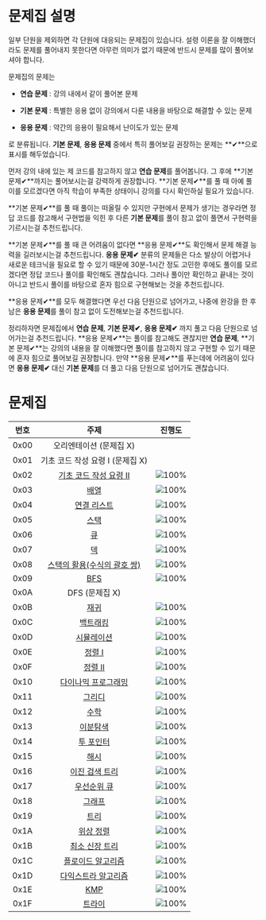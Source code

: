 # 문제집 설명

일부 단원을 제외하면 각 단원에 대응되는 문제집이 있습니다. 설령 이론을 잘 이해했더라도 문제를 풀어내지 못한다면 아무런 의미가 없기 때문에 반드시 문제를 많이 풀어보셔야 합니다.

문제집의 문제는

- **연습 문제** : 강의 내에서 같이 풀어본 문제

- **기본 문제** : 특별한 응용 없이 강의에서 다룬 내용을 바탕으로 해결할 수 있는 문제

- **응용 문제** : 약간의 응용이 필요해서 난이도가 있는 문제

로 분류됩니다. **기본 문제**, **응용 문제** 중에서 특히 풀어보길 권장하는 문제는 **✔**으로 표시를 해두었습니다.

먼저 강의 내에 있는 제 코드를 참고하지 않고 **연습 문제**를 풀어봅니다. 그 후에 **기본 문제✔**까지는 풀어보시는걸 강력하게 권장합니다. **기본 문제✔**를 풀 때 아예 풀이를 모르겠다면 아직 학습이 부족한 상태이니 강의를 다시 확인하실 필요가 있습니다.

**기본 문제✔**를 풀 때 풀이는 떠올릴 수 있지만 구현에서 문제가 생기는 경우라면 정답 코드를 참고해서 구현법을 익힌 후 다른 **기본 문제**를 풀이 참고 없이 풀면서 구현력을 기르시는걸 추천드립니다.

**기본 문제✔**를 풀 때 큰 어려움이 없다면 **응용 문제✔**도 확인해서 문제 해결 능력을 길러보시는걸 추천드립니다. **응용 문제✔** 분류의 문제들은 다소 발상이 어렵거나 새로운 테크닉을 필요로 할 수 있기 때문에 30분-1시간 정도 고민한 후에도 풀이를 모르겠다면 정답 코드나 풀이를 확인해도 괜찮습니다. 그러나 풀이만 확인하고 끝내는 것이 아니고 반드시 풀이를 바탕으로 혼자 힘으로 구현해보는 것을 추천드립니다.

**응용 문제✔**를 모두 해결했다면 우선 다음 단원으로 넘어가고, 나중에 완강을 한 후 남은 **응용 문제**를 풀이 참고 없이 도전해보는걸 추천드립니다.

정리하자면 문제집에서 **연습 문제**, **기본 문제✔**, **응용 문제✔** 까지 풀고 다음 단원으로 넘어가는걸 추천드립니다. **응용 문제✔**는 풀이를 참고해도 괜찮지만 **연습 문제**, **기본 문제✔**는 강의의 내용을 잘 이해했다면 풀이를 참고하지 않고 구현할 수 있기 때문에 혼자 힘으로 풀어보길 권장합니다. 만약 **응용 문제✔**를 푸는데에 어려움이 있다면 **응용 문제✔** 대신 **기본 문제**를 더 풀고 다음 단원으로 넘어가도 괜찮습니다.

# 문제집

| 번호 |                      주제                       |                                             진행도                                              |
| :--: | :---------------------------------------------: | :---------------------------------------------------------------------------------------------: |
| 0x00 |             오리엔테이션 (문제집 X)             |                                                                                                 |
| 0x01 |        기초 코드 작성 요령 I (문제집 X)         |                                                                                                 |
| 0x02 |   [기초 코드 작성 요령 II](workbook/0x02.md)    | ![100%](https://progress-bar.dev/0/?scale=27&title=progress&width=500&color=babaca&suffix=/27)  |
| 0x03 |            [배열](workbook/0x03.md)             |  ![100%](https://progress-bar.dev/0/?scale=8&title=progress&width=500&color=babaca&suffix=/8)   |
| 0x04 |         [연결 리스트](workbook/0x04.md)         |  ![100%](https://progress-bar.dev/0/?scale=3&title=progress&width=500&color=babaca&suffix=/3)   |
| 0x05 |            [스택](workbook/0x05.md)             |  ![100%](https://progress-bar.dev/0/?scale=8&title=progress&width=500&color=babaca&suffix=/8)   |
| 0x06 |             [큐](workbook/0x06.md)              |  ![100%](https://progress-bar.dev/0/?scale=3&title=progress&width=500&color=babaca&suffix=/3)   |
| 0x07 |             [덱](workbook/0x07.md)              |  ![100%](https://progress-bar.dev/0/?scale=4&title=progress&width=500&color=babaca&suffix=/4)   |
| 0x08 | [스택의 활용(수식의 괄호 쌍)](workbook/0x08.md) |  ![100%](https://progress-bar.dev/0/?scale=5&title=progress&width=500&color=babaca&suffix=/5)   |
| 0x09 |             [BFS](workbook/0x09.md)             | ![100%](https://progress-bar.dev/0/?scale=30&title=progress&width=500&color=babaca&suffix=/30)  |
| 0x0A |                 DFS (문제집 X)                  |                                                                                                 |
| 0x0B |            [재귀](workbook/0x0B.md)             | ![100%](https://progress-bar.dev/0/?scale=10&title=progress&width=500&color=babaca&suffix=/10)  |
| 0x0C |          [백트래킹](workbook/0x0C.md)           | ![100%](https://progress-bar.dev/0/?scale=20&title=progress&width=500&color=babaca&suffix=/20)  |
| 0x0D |         [시뮬레이션](workbook/0x0D.md)          | ![100%](https://progress-bar.dev/0/?scale=61&title=progress&width=500&color=babaca&suffix=/61)  |
| 0x0E |           [정렬 I](workbook/0x0E.md)            |  ![100%](https://progress-bar.dev/0/?scale=8&title=progress&width=500&color=babaca&suffix=/8)   |
| 0x0F |           [정렬 II](workbook/0x0F.md)           |  ![100%](https://progress-bar.dev/0/?scale=9&title=progress&width=500&color=babaca&suffix=/9)   |
| 0x10 |     [다이나믹 프로그래밍](workbook/0x10.md)     | ![100%](https://progress-bar.dev/44/?scale=44&title=progress&width=500&color=babaca&suffix=/44) |
| 0x11 |           [그리디](workbook/0x11.md)            | ![100%](https://progress-bar.dev/0/?scale=17&title=progress&width=500&color=babaca&suffix=/17)  |
| 0x12 |            [수학](workbook/0x12.md)             | ![100%](https://progress-bar.dev/0/?scale=39&title=progress&width=500&color=babaca&suffix=/39)  |
| 0x13 |          [이분탐색](workbook/0x13.md)           | ![100%](https://progress-bar.dev/0/?scale=21&title=progress&width=500&color=babaca&suffix=/21)  |
| 0x14 |          [투 포인터](workbook/0x14.md)          | ![100%](https://progress-bar.dev/0/?scale=11&title=progress&width=500&color=babaca&suffix=/11)  |
| 0x15 |            [해시](workbook/0x15.md)             | ![100%](https://progress-bar.dev/5/?scale=10&title=progress&width=500&color=babaca&suffix=/10)  |
| 0x16 |       [이진 검색 트리](workbook/0x16.md)        |  ![100%](https://progress-bar.dev/0/?scale=7&title=progress&width=500&color=babaca&suffix=/7)   |
| 0x17 |         [우선순위 큐](workbook/0x17.md)         |  ![100%](https://progress-bar.dev/0/?scale=8&title=progress&width=500&color=babaca&suffix=/8)   |
| 0x18 |           [그래프](workbook/0x18.md)            | ![100%](https://progress-bar.dev/0/?scale=13&title=progress&width=500&color=babaca&suffix=/13)  |
| 0x19 |            [트리](workbook/0x19.md)             | ![100%](https://progress-bar.dev/0/?scale=13&title=progress&width=500&color=babaca&suffix=/13)  |
| 0x1A |          [위상 정렬](workbook/0x1A.md)          |  ![100%](https://progress-bar.dev/0/?scale=7&title=progress&width=500&color=babaca&suffix=/7)   |
| 0x1B |       [최소 신장 트리](workbook/0x1B.md)        |  ![100%](https://progress-bar.dev/0/?scale=9&title=progress&width=500&color=babaca&suffix=/9)   |
| 0x1C |      [플로이드 알고리즘](workbook/0x1C.md)      | ![100%](https://progress-bar.dev/0/?scale=15&title=progress&width=500&color=babaca&suffix=/15)  |
| 0x1D |     [다익스트라 알고리즘](workbook/0x1D.md)     | ![100%](https://progress-bar.dev/0/?scale=14&title=progress&width=500&color=babaca&suffix=/14)  |
| 0x1E |             [KMP](workbook/0x1E.md)             |  ![100%](https://progress-bar.dev/0/?scale=8&title=progress&width=500&color=babaca&suffix=/8)   |
| 0x1F |           [트라이](workbook/0x1F.md)            | ![100%](https://progress-bar.dev/10/?scale=10&title=progress&width=500&color=babaca&suffix=/10) |
